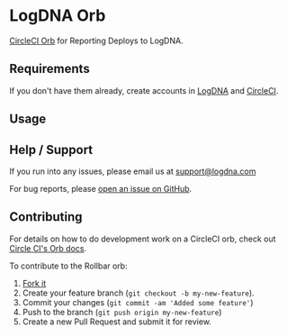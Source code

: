 # LogDNA Orb
[CircleCI Orb](https://github.com/CircleCI-Public/config-preview-sdk/tree/master/docs) for Reporting Deploys to LogDNA.

## Requirements
If you don't have them already, create accounts in [LogDNA](https://logdna.com/sign-up/) and [CircleCI](https://circleci.com/signup/).

## Usage

## Help / Support

If you run into any issues, please email us at [support@logdna.com](mailto:support@logdna.com)

For bug reports, please [open an issue on GitHub](https://github.com/logdna/logdna-orb/issues/new).


## Contributing

For details on how to do development work on a CircleCI orb, check out [Circle CI's Orb docs](https://circleci.com/docs/2.0/creating-orbs/).

To contribute to the Rollbar orb:

1. [Fork it](https://github.com/logdna/logdna-orb)
2. Create your feature branch (```git checkout -b my-new-feature```).
3. Commit your changes (```git commit -am 'Added some feature'```)
4. Push to the branch (```git push origin my-new-feature```)
5. Create a new Pull Request and submit it for review.
